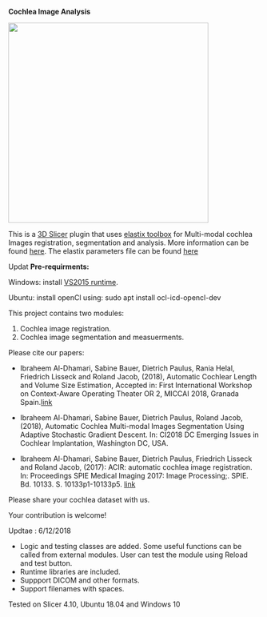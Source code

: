 **Cochlea Image Analysis**

<img src="https://github.com/MedicalImageAnalysisTutorials/SlicerCochlea/blob/master/Cochlea.png" width="400" height="400">

This is a [3D Slicer](https://github.com/Slicer/Slicer) plugin that uses [elastix toolbox](https://github.com/SuperElastix/elastix) for Multi-modal cochlea Images registration, segmentation and analysis. More information can be found [here](https://mtixnat.uni-koblenz.de). The elastix parameters file can be found [here](http://elastix.bigr.nl/wiki/index.php/Par0053)

Updat
**Pre-requirments:** 

Windows: install [VS2015 runtime](https://www.microsoft.com/en-ca/download/confirmation.aspx?id=48145&6B49FDFB-8E5B-4B07-BC31-15695C5A2143=1).

Ubuntu: install openCl using: sudo apt install ocl-icd-opencl-dev

This project contains two modules:

  1. Cochlea image registration.
  2. Cochlea image segmentation and measuerments. 

Please cite our papers:
*  Ibraheem Al-Dhamari, Sabine Bauer, Dietrich Paulus, Rania Helal, Friedrich Lisseck and Roland Jacob, (2018), Automatic Cochlear Length and Volume Size Estimation, Accepted in: First  International Workshop on Context-Aware Operating Theater OR 2, MICCAI 2018, Granada Spain.[link](https://or20.univ-rennes1.fr/sites/or20.univ-rennes1.fr/files/asset/document/aldhamarietal2018_0.pdf)     

*  Ibraheem Al-Dhamari, Sabine Bauer, Dietrich Paulus, Roland Jacob, (2018), Automatic Cochlea Multi-modal Images Segmentation Using Adaptive Stochastic Gradient Descent. In: CI2018 DC Emerging Issues in Cochlear Implantation, Washington DC, USA.

*  Ibraheem Al-Dhamari, Sabine Bauer, Dietrich Paulus, Friedrich Lisseck and Roland Jacob, (2017): ACIR: automatic cochlea image registration. In: Proceedings SPIE Medical Imaging 2017: Image Processing;. SPIE. Bd. 10133. S. 10133p1-10133p5. [link](http://spie.org/Publications/Proceedings/Paper/10.1117/12.2254396)

Please share your cochlea dataset with us. 

Your contribution is welcome! 


Updtae : 6/12/2018

- Logic and testing classes are added. Some useful functions can be called from external modules. User can test the module using Reload and test button.
- Runtime libraries are included. 
- Suppport DICOM and other formats.
- Support filenames with spaces.

Tested on Slicer 4.10, Ubuntu 18.04 and Windows 10
